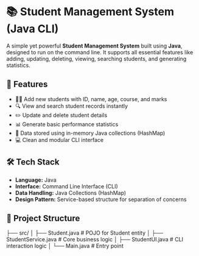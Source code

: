 # 📚 Student Management System (Java CLI)

A simple yet powerful **Student Management System** built using **Java**, designed to run on the command line. It supports all essential features like adding, updating, deleting, viewing, searching students, and generating statistics.

## 🚀 Features

- 🧑‍🎓 Add new students with ID, name, age, course, and marks
- 🔍 View and search student records instantly
- ✏️ Update and delete student details
- 📊 Generate basic performance statistics
- 💾 Data stored using in-memory Java collections (HashMap)
- 💻 Clean and modular CLI interface

## 🛠️ Tech Stack

- **Language:** Java
- **Interface:** Command Line Interface (CLI)
- **Data Handling:** Java Collections (HashMap)
- **Design Pattern:** Service-based structure for separation of concerns

## 📁 Project Structure
├── src/
│ ├── Student.java # POJO for Student entity
│ ├── StudentService.java # Core business logic
│ ├── StudentUI.java # CLI interaction logic
│ └── Main.java # Entry point
